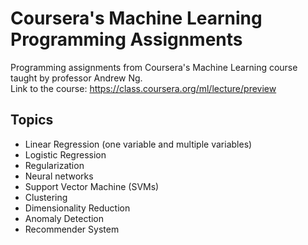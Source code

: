 # Coursera's Machine Learning Programming Assignments
Programming assignments from Coursera's Machine Learning course taught by professor Andrew Ng. <br>
Link to the course: https://class.coursera.org/ml/lecture/preview

## Topics
* Linear Regression (one variable and multiple variables)
* Logistic Regression
* Regularization
* Neural networks
* Support Vector Machine (SVMs)
* Clustering
* Dimensionality Reduction
* Anomaly Detection
* Recommender System
